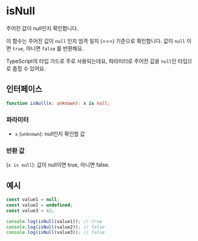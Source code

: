 # isNull

주어진 값이 null인지 확인합니다.

이 함수는 주어진 값이 `null` 인지 엄격 일치 (===) 기준으로 확인합니다.
값이 `null` 이면 `true`, 아니면 `false` 를 반환해요.

TypeScript의 타입 가드로 주로 사용되는데요, 파라미터로 주어진 값을 `null`인 타입으로 좁힐 수 있어요.

## 인터페이스

```typescript
function isNull(x: unknown): x is null;
```

### 파라미터

- `x` (`unknown`): null인지 확인할 값

### 반환 값

(`x is null`): 값이 null이면 true, 아니면 false.

## 예시

```typescript
const value1 = null;
const value2 = undefined;
const value3 = 42;

console.log(isNull(value1)); // true
console.log(isNull(value2)); // false
console.log(isNull(value3)); // false
```
